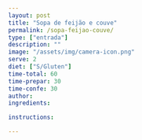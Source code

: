 ```yaml
---
layout: post
title: "Sopa de feijão e couve"
permalink: /sopa-feijao-couve/
type: ["entrada"]
description: ""
image: "/assets/img/camera-icon.png"
serve: 2
diet: ["S/Gluten"]
time-total: 60
time-prepar: 30
time-confe: 30
author: 
ingredients:

instructions:

---
```


